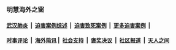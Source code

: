 
### 明慧海外之窗

####  [武汉肺炎](indexes/365.md?t=03220100) &nbsp;|&nbsp;  [迫害案例综述](indexes/328.md?t=03220100) &nbsp;|&nbsp; [迫害致死案例](indexes/277.md?t=03220100)  &nbsp;|&nbsp; [更多迫害案例](indexes/81.md?t=03220100)  &nbsp;|&nbsp; 
####  [时事评论](indexes/19.md?t=03220100) &nbsp;|&nbsp; [海外简讯](indexes/245.md?t=03220100)&nbsp;|&nbsp;  [社会支持](indexes/140.md?t=03220100) &nbsp;|&nbsp; [褒奖决议](indexes/282.md?t=03220100) &nbsp;|&nbsp; [社区报道](indexes/91.md?t=03220100)  &nbsp;|&nbsp; [天人之间](indexes/78.md?t=03220100) 

